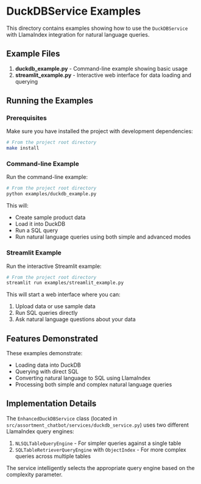 # DuckDBService Examples

This directory contains examples showing how to use the `DuckDBService` with LlamaIndex integration for natural language queries.

## Example Files

1. **duckdb_example.py** - Command-line example showing basic usage
2. **streamlit_example.py** - Interactive web interface for data loading and querying

## Running the Examples

### Prerequisites

Make sure you have installed the project with development dependencies:

```bash
# From the project root directory
make install
```

### Command-line Example

Run the command-line example:

```bash
# From the project root directory
python examples/duckdb_example.py
```

This will:
- Create sample product data
- Load it into DuckDB
- Run a SQL query
- Run natural language queries using both simple and advanced modes

### Streamlit Example

Run the interactive Streamlit example:

```bash
# From the project root directory
streamlit run examples/streamlit_example.py
```

This will start a web interface where you can:
1. Upload data or use sample data
2. Run SQL queries directly
3. Ask natural language questions about your data

## Features Demonstrated

These examples demonstrate:
- Loading data into DuckDB
- Querying with direct SQL
- Converting natural language to SQL using LlamaIndex
- Processing both simple and complex natural language queries

## Implementation Details

The `EnhancedDuckDBService` class (located in `src/assortment_chatbot/services/duckdb_service.py`) uses two different LlamaIndex query engines:

1. `NLSQLTableQueryEngine` - For simpler queries against a single table
2. `SQLTableRetrieverQueryEngine` with `ObjectIndex` - For more complex queries across multiple tables

The service intelligently selects the appropriate query engine based on the complexity parameter. 